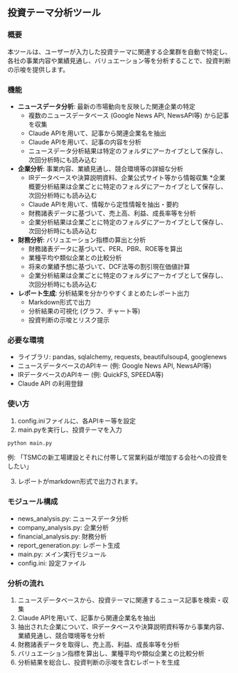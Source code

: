 ## 投資テーマ分析ツール

### 概要

本ツールは、ユーザーが入力した投資テーマに関連する企業群を自動で特定し、各社の事業内容や業績見通し、バリュエーション等を分析することで、投資判断の示唆を提供します。

### 機能

* **ニュースデータ分析**: 最新の市場動向を反映した関連企業の特定
    * 複数のニュースデータベース (Google News API, NewsAPI等) から記事を収集
    * Claude APIを用いて、記事から関連企業名を抽出
    * Claude APIを用いて、記事の内容を分析
    * ニュースデータ分析結果は特定のフォルダにアーカイブとして保存し、次回分析時にも読み込む
* **企業分析**: 事業内容、業績見通し、競合環境等の詳細な分析
    * IRデータベースや決算説明資料、企業公式サイト等から情報収集
    *企業概要分析結果は企業ごとに特定のフォルダにアーカイブとして保存し、次回分析時にも読み込む
    * Claude APIを用いて、情報から定性情報を抽出・要約
    * 財務諸表データに基づいて、売上高、利益、成長率等を分析
    * 企業分析結果は企業ごとに特定のフォルダにアーカイブとして保存し、次回分析時にも読み込む
* **財務分析**: バリュエーション指標の算出と分析
    * 財務諸表データに基づいて、PER、PBR、ROE等を算出
    * 業種平均や類似企業との比較分析
    * 将来の業績予想に基づいて、DCF法等の割引現在価値計算
    * 企業分析結果は企業ごとに特定のフォルダにアーカイブとして保存し、次回分析時にも読み込む
* **レポート生成**: 分析結果を分かりやすくまとめたレポート出力
    * Markdown形式で出力
    * 分析結果の可視化 (グラフ、チャート等)
    * 投資判断の示唆とリスク提示

### 必要な環境

* ライブラリ: pandas, sqlalchemy, requests, beautifulsoup4, googlenews
* ニュースデータベースのAPIキー (例: Google News API, NewsAPI等)
* IRデータベースのAPIキー (例: QuickFS, SPEEDA等)
* Claude API の利用登録

### 使い方

1. config.iniファイルに、各APIキー等を設定
2. main.pyを実行し、投資テーマを入力

```python
python main.py
```

例: 「TSMCの新工場建設とそれに付帯して営業利益が増加する会社への投資をしたい」

3. レポートがmarkdown形式で出力されます。

### モジュール構成

* news_analysis.py: ニュースデータ分析
* company_analysis.py: 企業分析
* financial_analysis.py: 財務分析
* report_generation.py: レポート生成
* main.py: メイン実行モジュール
* config.ini: 設定ファイル

### 分析の流れ

1. ニュースデータベースから、投資テーマに関連するニュース記事を検索・収集
2. Claude APIを用いて、記事から関連企業名を抽出
3. 抽出された企業について、IRデータベースや決算説明資料等から事業内容、業績見通し、競合環境等を分析
4. 財務諸表データを取得し、売上高、利益、成長率等を分析
5. バリュエーション指標を算出し、業種平均や類似企業との比較分析
6. 分析結果を総合し、投資判断の示唆を含むレポートを生成
